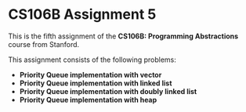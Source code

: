 # CS106B Assignment 5

This is the fifth assignment of the **CS106B: Programming Abstractions** course from Stanford.

This assignment consists of the following problems:
- **Priority Queue implementation with vector** 
- **Priority Queue implementation with linked list** 
- **Priority Queue implementation with doubly linked list** 
- **Priority Queue implementation with heap** 